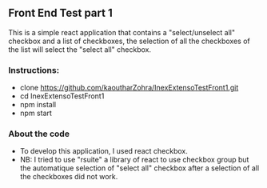 ## Front End Test part 1
This is a simple react application that contains a "select/unselect all" checkbox and a list of checkboxes, the selection of all the checkboxes of the list will select the "select all" checkbox.
### Instructions:
- clone https://github.com/kaoutharZohra/InexExtensoTestFront1.git
- cd  InexExtensoTestFront1
- npm install
- npm start 

### About the code 
- To develop this application, I used react checkbox.
- NB: I tried to use "rsuite" a library of react to use checkbox group but the automatique selection of "select all"  checkbox after a selection of all the checkboxes did not work.

